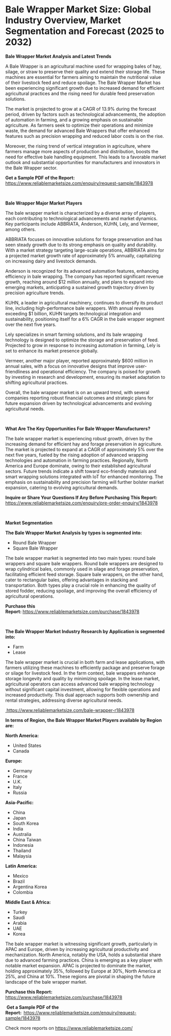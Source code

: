 <p><h1>Bale Wrapper Market Size: Global Industry Overview, Market Segmentation and Forecast (2025 to 2032)</h1></p><p><strong>Bale Wrapper Market Analysis and Latest Trends</strong></p>
<p><p>A Bale Wrapper is an agricultural machine used for wrapping bales of hay, silage, or straw to preserve their quality and extend their storage life. These machines are essential for farmers aiming to maintain the nutritional value of their livestock feed and reduce spoilage. The Bale Wrapper Market has been experiencing significant growth due to increased demand for efficient agricultural practices and the rising need for durable feed preservation solutions. </p><p>The market is projected to grow at a CAGR of 13.9% during the forecast period, driven by factors such as technological advancements, the adoption of automation in farming, and a growing emphasis on sustainable agriculture. As farmers seek to optimize their operations and minimize waste, the demand for advanced Bale Wrappers that offer enhanced features such as precision wrapping and reduced labor costs is on the rise. </p><p>Moreover, the rising trend of vertical integration in agriculture, where farmers manage more aspects of production and distribution, boosts the need for effective bale handling equipment. This leads to a favorable market outlook and substantial opportunities for manufacturers and innovators in the Bale Wrapper sector.</p></p>
<p><strong>Get a Sample PDF of the Report:&nbsp;</strong> <a href="https://www.reliablemarketsize.com/enquiry/request-sample/1843978?utm_campaign=3509&utm_medium=2&utm_source=Github&utm_content=ia&utm_term=01042025&utm_id=bale-wrapper">https://www.reliablemarketsize.com/enquiry/request-sample/1843978</a></p>
<p>&nbsp;</p>
<p><strong>Bale Wrapper Major Market Players</strong></p>
<p><p>The bale wrapper market is characterized by a diverse array of players, each contributing to technological advancements and market dynamics. Key participants include ABBRIATA, Anderson, KUHN, Lely, and Vermeer, among others. </p><p>ABBRIATA focuses on innovative solutions for forage preservation and has seen steady growth due to its strong emphasis on quality and durability. With a market strategy targeting large-scale operations, ABBRIATA aims for a projected market growth rate of approximately 5% annually, capitalizing on increasing dairy and livestock demands.</p><p>Anderson is recognized for its advanced automation features, enhancing efficiency in bale wrapping. The company has reported significant revenue growth, reaching around $12 million annually, and plans to expand into emerging markets, anticipating a sustained growth trajectory driven by precision agriculture trends.</p><p>KUHN, a leader in agricultural machinery, continues to diversify its product line, including high-performance bale wrappers. With annual revenues exceeding $1 billion, KUHN targets technological integration and sustainability, positioning itself for a 6% CAGR in the bale wrapper segment over the next five years.</p><p>Lely specializes in smart farming solutions, and its bale wrapping technology is designed to optimize the storage and preservation of feed. Projected to grow in response to increasing automation in farming, Lely is set to enhance its market presence globally.</p><p>Vermeer, another major player, reported approximately $600 million in annual sales, with a focus on innovative designs that improve user-friendliness and operational efficiency. The company is poised for growth by investing in research and development, ensuring its market adaptation to shifting agricultural practices.</p><p>Overall, the bale wrapper market is on an upward trend, with several companies reporting robust financial outcomes and strategic plans for future expansion driven by technological advancements and evolving agricultural needs.</p></p>
<p>&nbsp;</p>
<p><strong>What Are The Key Opportunities For Bale Wrapper Manufacturers?</strong></p>
<p><p>The bale wrapper market is experiencing robust growth, driven by the increasing demand for efficient hay and forage preservation in agriculture. The market is projected to expand at a CAGR of approximately 5% over the next five years, fueled by the rising adoption of advanced wrapping technologies and automation in farming practices. Regionally, North America and Europe dominate, owing to their established agricultural sectors. Future trends indicate a shift toward eco-friendly materials and smart wrapping solutions integrated with IoT for enhanced monitoring. The emphasis on sustainability and precision farming will further bolster market expansion, catering to evolving agricultural demands.</p></p>
<p><strong>Inquire or Share Your Questions If Any Before Purchasing This Report:</strong> <a href="https://www.reliablemarketsize.com/enquiry/pre-order-enquiry/1843978?utm_campaign=3509&utm_medium=2&utm_source=Github&utm_content=ia&utm_term=01042025&utm_id=bale-wrapper">https://www.reliablemarketsize.com/enquiry/pre-order-enquiry/1843978</a></p>
<p>&nbsp;</p>
<p><strong>Market Segmentation</strong></p>
<p><strong>The Bale Wrapper Market Analysis by types is segmented into:</strong></p>
<p><ul><li>Round Bale Wrapper</li><li>Square Bale Wrapper</li></ul></p>
<p><p>The bale wrapper market is segmented into two main types: round bale wrappers and square bale wrappers. Round bale wrappers are designed to wrap cylindrical bales, commonly used in silage and forage preservation, facilitating efficient feed storage. Square bale wrappers, on the other hand, cater to rectangular bales, offering advantages in stacking and transportation. Both types play a crucial role in enhancing the quality of stored fodder, reducing spoilage, and improving the overall efficiency of agricultural operations.</p></p>
<p><strong>Purchase this Report:&nbsp;</strong><a href="https://www.reliablemarketsize.com/purchase/1843978?utm_campaign=3509&utm_medium=2&utm_source=Github&utm_content=ia&utm_term=01042025&utm_id=bale-wrapper">https://www.reliablemarketsize.com/purchase/1843978</a></p>
<p>&nbsp;</p>
<p><strong>The Bale Wrapper Market Industry Research by Application is segmented into:</strong></p>
<p><ul><li>Farm</li><li>Lease</li></ul></p>
<p><p>The bale wrapper market is crucial in both farm and lease applications, with farmers utilizing these machines to efficiently package and preserve forage or silage for livestock feed. In the farm context, bale wrappers enhance storage longevity and quality by minimizing spoilage. In the lease market, agricultural operators can access advanced bale wrapping technology without significant capital investment, allowing for flexible operations and increased productivity. This dual approach supports both ownership and rental strategies, addressing diverse agricultural needs.</p></p>
<p><a href="https://www.reliablemarketsize.com/bale-wrapper-r1843978?utm_campaign=3509&utm_medium=2&utm_source=Github&utm_content=ia&utm_term=01042025&utm_id=bale-wrapper">&nbsp;https://www.reliablemarketsize.com/bale-wrapper-r1843978</a></p>
<p><strong>In terms of Region, the Bale Wrapper Market Players available by Region are:</strong></p>
<p>
    <p> <strong> North America: </strong>
        <ul>
            <li>United States</li>
            <li>Canada</li>
        </ul>
        </p> 
    <p> <strong> Europe: </strong>
        <ul>
            <li>Germany</li>
            <li>France</li>
            <li>U.K.</li>
            <li>Italy</li>
            <li>Russia</li>
        </ul>
        </p> 
    <p> <strong> Asia-Pacific: </strong>
        <ul>
            <li>China</li>
            <li>Japan</li>
            <li>South Korea</li>
            <li>India</li>
            <li>Australia</li>
            <li>China Taiwan</li>
            <li>Indonesia</li>
            <li>Thailand</li>
            <li>Malaysia</li>
        </ul>
        </p> 
    <p> <strong> Latin America: </strong>
        <ul>
            <li>Mexico</li>
            <li>Brazil</li>
            <li>Argentina Korea</li>
            <li>Colombia</li>
        </ul>
        </p> 
    <p> <strong> Middle East & Africa: </strong>
        <ul>
            <li>Turkey</li>
            <li>Saudi</li>
            <li>Arabia</li>
            <li>UAE</li>
            <li>Korea</li>
        </ul>
    </p>
    </p>
<p><p>The bale wrapper market is witnessing significant growth, particularly in APAC and Europe, driven by increasing agricultural productivity and mechanization. North America, notably the USA, holds a substantial share due to advanced farming practices. China is emerging as a key player with notable market expansion. APAC is projected to dominate the market, holding approximately 35%, followed by Europe at 30%, North America at 25%, and China at 10%. These regions are pivotal in shaping the future landscape of the bale wrapper market.</p></p>
<p><strong>Purchase this Report: </strong><a href="https://www.reliablemarketsize.com/purchase/1843978?utm_campaign=3509&utm_medium=2&utm_source=Github&utm_content=ia&utm_term=01042025&utm_id=bale-wrapper">https://www.reliablemarketsize.com/purchase/1843978</a></p>
<p>&nbsp;<strong>Get a Sample PDF of the Report:&nbsp;&nbsp;</strong><a href="https://www.reliablemarketsize.com/enquiry/request-sample/1843978?utm_campaign=3509&utm_medium=2&utm_source=Github&utm_content=ia&utm_term=01042025&utm_id=bale-wrapper">https://www.reliablemarketsize.com/enquiry/request-sample/1843978</a></p>
<p><strong></strong></p>
<p>Check more reports on <a href="https://www.reliablemarketsize.com/?utm_campaign=3509&utm_medium=2&utm_source=Github&utm_content=ia&utm_term=01042025&utm_id=bale-wrapper">https://www.reliablemarketsize.com/</a></p>